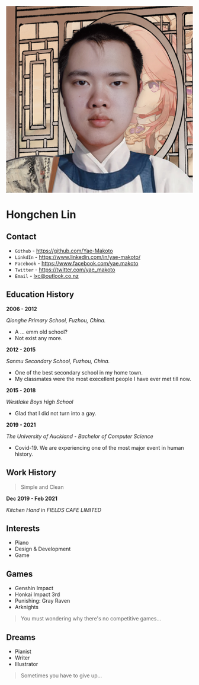 <img src="data/self/me.jpg" class="head">

# Hongchen Lin

## Contact

- `Github` - https://github.com/Yae-Makoto
- `LinkdIn` - https://www.linkedin.com/in/yae-makoto/
- `Facebook` - https://www.facebook.com/yae.makoto
- `Twitter` - https://twitter.com/yae_makoto
- `Email` - lxc@outlook.co.nz

## Education History

**2006 - 2012**

*Qionghe Primary School, Fuzhou, China.*
- A ... emm old school?
- Not exist any more.

**2012 - 2015**

*Sanmu Secondary School, Fuzhou, China.*
- One of the best secondary school in my home town.
- My classmates were the most execellent people I have ever met till now.

**2015 - 2018**

*Westlake Boys High School*
- Glad that I did not turn into a gay.

**2019 - 2021**

*The University of Auckland* - *Bachelor of Computer Science*
- Covid-19. We are experiencing one of the most major event in human history.

## Work History

> Simple and Clean

**Dec 2019 - Feb 2021**

*Kitchen Hand* in *FIELDS CAFE LIMITED*

## Interests

- Piano
- Design & Development
- Game

## Games

- Genshin Impact
- Honkai Impact 3rd
- Punishing: Gray Raven
- Arknights

> You must wondering why there's no competitive games...

## Dreams

- Pianist
- Writer
- Illustrator

> Sometimes you have to give up...
